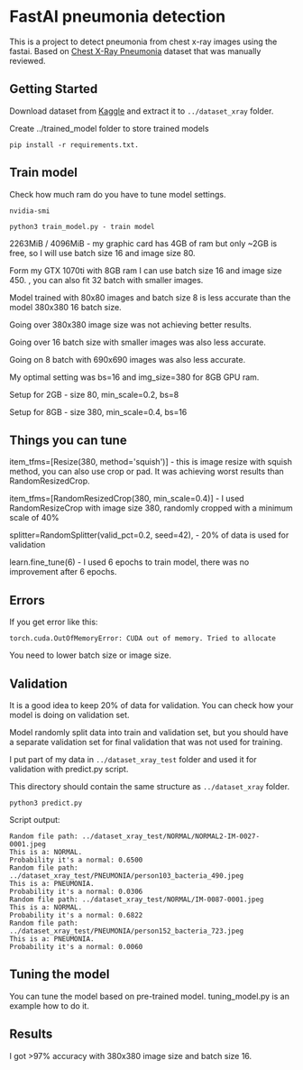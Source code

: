 # FastAI pneumonia detection

This is a project to detect pneumonia from chest x-ray images using the fastai. Based on [Chest X-Ray Pneumonia](https://www.kaggle.com/datasets/paultimothymooney/chest-xray-pneumonia) dataset that was manually reviewed.

## Getting Started

Download dataset from [Kaggle](https://www.kaggle.com/datasets/paultimothymooney/chest-xray-pneumonia) and extract it to `../dataset_xray` folder. 

Create ../trained_model folder to store trained models

```shell
pip install -r requirements.txt.
```

## Train model

Check how much ram do you have to tune model settings.

```shell
nvidia-smi 
```

```shell
python3 train_model.py - train model
```

2263MiB /  4096MiB - my graphic card has 4GB of ram but only ~2GB is free, so I will use batch size 16 and image size 80.

Form my GTX 1070ti with 8GB ram I can use batch size 16 and image size 450. , you can also fit 32 batch with smaller images.

Model trained with 80x80 images and batch size 8 is less accurate than the model 380x380 16 batch size.

Going over 380x380 image size was not achieving better results.

Going over 16 batch size with smaller images was also less accurate.

Going on 8 batch with 690x690 images was also less accurate.

My optimal setting was bs=16 and img_size=380 for 8GB GPU ram.

Setup for 2GB - size 80, min_scale=0.2, bs=8

Setup for 8GB - size 380, min_scale=0.4, bs=16

## Things you can tune

item_tfms=[Resize(380, method='squish')] - this is image resize with squish method, you can also use crop or pad. It was achieving worst results than RandomResizedCrop.

item_tfms=[RandomResizedCrop(380, min_scale=0.4)] - I used RandomResizeCrop with image size 380, randomly cropped with a minimum scale of 40%

splitter=RandomSplitter(valid_pct=0.2, seed=42), - 20% of data is used for validation

learn.fine_tune(6) - I used 6 epochs to train model, there was no improvement after 6 epochs.

## Errors

If you get error like this:

```
torch.cuda.OutOfMemoryError: CUDA out of memory. Tried to allocate
```

You need to lower batch size or image size.

## Validation

It is a good idea to keep 20% of data for validation. You can check how your model is doing on validation set.

Model randomly split data into train and validation set, but you should have a separate validation set for final validation that was not used for training.

I put part of my data in `../dataset_xray_test` folder and used it for validation with predict.py script.

This directory should contain the same structure as `../dataset_xray` folder.

```shell
python3 predict.py
```

Script output:

```shell
Random file path: ../dataset_xray_test/NORMAL/NORMAL2-IM-0027-0001.jpeg                                                          
This is a: NORMAL.
Probability it's a normal: 0.6500
Random file path: ../dataset_xray_test/PNEUMONIA/person103_bacteria_490.jpeg                                                     
This is a: PNEUMONIA.
Probability it's a normal: 0.0306
Random file path: ../dataset_xray_test/NORMAL/IM-0087-0001.jpeg                                                                  
This is a: NORMAL.
Probability it's a normal: 0.6822
Random file path: ../dataset_xray_test/PNEUMONIA/person152_bacteria_723.jpeg                                                     
This is a: PNEUMONIA.
Probability it's a normal: 0.0060

```

## Tuning the model

You can tune the model based on pre-trained model. tuning_model.py is an example how to do it.

## Results

I got >97% accuracy with 380x380 image size and batch size 16.